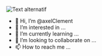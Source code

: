 ![Text alternatif](https://external-content.duckduckgo.com/iu/?u=https%3A%2F%2Ftse3.mm.bing.net%2Fth%3Fid%3DOIP.fQqa6ZCfmEatseXTSIIMuwHaFP%26pid%3DApi&f=1&ipt=78f1d0b41987ab14e891efe5c412cae0ae64c7b119470a52d1d816e82b911e95&ipo=images)
- 👋 Hi, I’m @axelClement
- 👀 I’m interested in ...
- 🌱 I’m currently learning ...
- 💞️ I’m looking to collaborate on ...
- 📫 How to reach me ...

<!---
axelClement/axelClement is a ✨ special ✨ repository because its `README.md` (this file) appears on your GitHub profile.
You can click the Preview link to take a look at your changes.
--->
